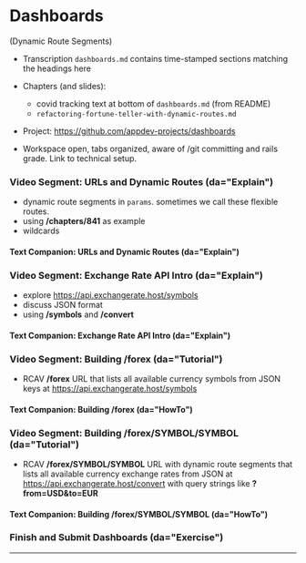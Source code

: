 # Dashboards 

(Dynamic Route Segments)

  - Transcription `dashboards.md` contains time-stamped sections matching the headings here

  - Chapters (and slides):
    - covid tracking text at bottom of `dashboards.md` (from README)
    - `refactoring-fortune-teller-with-dynamic-routes.md`
  
  - Project: https://github.com/appdev-projects/dashboards

  - Workspace open, tabs organized, aware of /git committing and rails grade. Link to technical setup.

### Video Segment: URLs and Dynamic Routes (da="Explain")

  - dynamic route segments in `params`. sometimes we call these flexible routes.
  - using **/chapters/841** as example
  - wildcards

#### Text Companion: URLs and Dynamic Routes (da="Explain")

### Video Segment: Exchange Rate API Intro (da="Explain")

  - explore https://api.exchangerate.host/symbols
  - discuss JSON format
  - using **/symbols** and **/convert**

#### Text Companion: Exchange Rate API Intro (da="Explain")

### Video Segment: Building /forex (da="Tutorial")

  - RCAV **/forex** URL that lists all available currency symbols from JSON keys at https://api.exchangerate.host/symbols

#### Text Companion: Building /forex (da="HowTo")

### Video Segment: Building /forex/SYMBOL/SYMBOL (da="Tutorial")

  - RCAV **/forex/SYMBOL/SYMBOL** URL with dynamic route segments that lists all available currency exchange rates from JSON at https://api.exchangerate.host/convert with query strings like **?from=USD&to=EUR**

#### Text Companion: Building /forex/SYMBOL/SYMBOL (da="HowTo")

### Finish and Submit Dashboards (da="Exercise")

---
